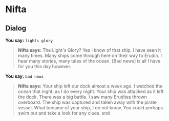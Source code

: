 # Nifta


## Dialog

**You say:** `lights glory`



>**Nifta says:** The Light's Glory? Yes I know of that ship. I have seen it many times. Many ships come through here on their way to Erudin. I hear many stories, many tales of the ocean. [Bad news] is all I have for you this day however.

**You say:** `bad news`



>**Nifta says:** Your ship left our dock almost a week ago. I watched the ocean that night, as I do every night. Your ship was attacked as it left the dock. There was a big battle. I saw many Erudites thrown overboard. The ship was captured and taken away with the pirate vessel. What became of your ship, I do not know. You could perhaps swim out and take a look for any clues.
end